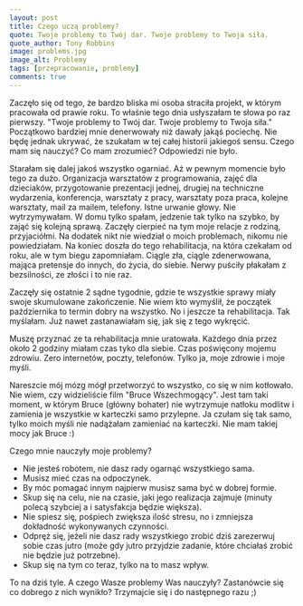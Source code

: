 ```yaml
---
layout: post
title: Czego uczą problemy?
quote: Twoje problemy to Twój dar. Twoje problemy to Twoja siła.
quote_author: Tony Robbins
image: problems.jpg
image_alt: Problemy
tags: [przepracowanie, problemy]
comments: true
---
```


Zaczęło się od tego, że bardzo bliska mi osoba straciła projekt, w którym pracowała od prawie roku. To właśnie tego dnia usłyszałam te słowa po raz pierwszy. "Twoje problemy to Twój dar. Twoje problemy to Twoja siła." Początkowo bardziej mnie denerwowały niż dawały jakąś pociechę. Nie będę jednak ukrywać, że szukałam w tej całej historii jakiegoś sensu. Czego mam się nauczyć? Co mam zrozumieć? Odpowiedzi nie było.

<!--break-->

Starałam się dalej jakoś wszystko ogarniać. Aż w pewnym momencie było tego za dużo. Organizacja warsztatów z programowania, zajęć dla dzieciaków, przygotowanie prezentacji jednej, drugiej na techniczne wydarzenia, konferencja, warsztaty z pracy, warsztaty poza praca, kolejne warsztaty, mail za mailem, telefony. Istne urwanie głowy. Nie wytrzymywałam. W domu tylko spałam, jedzenie tak tylko na szybko, by zająć się kolejną sprawą. Zaczęły cierpieć na tym moje relacje z rodziną, przyjaciółmi. Na dodatek nikt nie wiedział o moich problemach, nikomu nie powiedziałam. Na koniec doszła do tego rehabilitacja, na która czekałam od roku, ale w tym biegu zapomniałam. Ciągle zła, ciągle zdenerwowana, mająca pretensje do innych, do życia, do siebie. Nerwy puściły płakałam z bezsilności, ze złości i to nie raz.

Zaczęły się ostatnie 2 sądne tygodnie, gdzie te wszystkie sprawy miały swoje skumulowane zakończenie. Nie wiem kto wymyślił, że początek października to termin dobry na wszystko. No i jeszcze ta rehabilitacja. Tak myślałam. Już nawet zastanawiałam się, jak się z tego wykręcić.

Muszę przyznać ze ta rehabilitacja mnie uratowała. Każdego dnia przez około 2 godziny miałam czas tyko dla siebie. Czas poświęcony mojemu zdrowiu. Zero internetów, poczty, telefonów. Tylko ja, moje zdrowie i moje myśli.

Nareszcie mój mózg mógł przetworzyć to wszystko, co się w nim kotłowało. Nie wiem, czy widzieliście film "Bruce Wszechmogący". Jest tam taki moment, w którym Bruce (główny bohater) nie wytrzymuje natłoku modlitw i zamienia je wszystkie w karteczki samo przylepne. Ja czułam się tak samo, tylko moich myśli nie nadążałam zamieniać na karteczki. Nie mam takiej mocy jak Bruce :)

Czego mnie nauczyły moje problemy?

<ul>
  <li>Nie jesteś robotem, nie dasz rady ogarnąć wszystkiego sama.</li>
  <li>Musisz mieć czas na odpoczynek.</li>
  <li>By móc pomagać innym najpierw musisz sama być w dobrej formie.</li>
  <li>Skup się na celu, nie na czasie, jaki jego realizacja zajmuje (minuty polecą szybciej a i satysfakcja będzie większa).</li>
  <li>Nie spiesz się, pośpiech zwiększa ilość stresu, no i zmniejsza dokładność wykonywanych czynności.</li>
  <li>Odpręż się, jeżeli nie dasz rady wszystkiego zrobić dziś zarezerwuj sobie czas jutro (może gdy jutro przyjdzie zadanie, które chciałaś zrobić nie będzie już potrzebne).</li>
  <li>Skup się na tym co teraz, tylko na to masz wpływ.</li>
</ul>

To na dziś tyle. A czego Wasze problemy Was nauczyły? Zastanówcie się co dobrego z nich wynikło? Trzymajcie się i do następnego razu ;)
